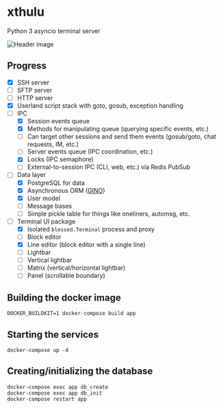# xthulu

Python 3 asyncio terminal server

![Header image](https://github.com/haliphax/xthulu/raw/assets/xthulu.jpg)

## Progress

- [x] SSH server
- [ ] SFTP server
- [ ] HTTP server
- [x] Userland script stack with goto, gosub, exception handling
- [ ] IPC
  - [x] Session events queue
  - [x] Methods for manipulating queue (querying specific events, etc.)
  - [ ] Can target other sessions and send them events (gosub/goto, chat requests, IM, etc.)
  - [ ] Server events queue (IPC coordination, etc.)
  - [x] Locks (IPC semaphore)
  - [ ] External-to-session IPC (CLI, web, etc.) via Redis PubSub
- [ ] Data layer
  - [x] PostgreSQL for data
  - [x] Asynchronous ORM ([GINO])
  - [x] User model
  - [ ] Message bases
  - [ ] Simple pickle table for things like oneliners, automsg, etc.
- [ ] Terminal UI package
  - [x] Isolated `blessed.Terminal` process and proxy
  - [ ] Block editor
  - [x] Line editor (block editor with a single line)
  - [ ] Lightbar
  - [ ] Vertical lightbar
  - [ ] Matrix (vertical/horizontal lightbar)
  - [ ] Panel (scrollable boundary)

## Building the docker image

```shell
DOCKER_BUILDKIT=1 docker-compose build app
```

## Starting the services

```shell
docker-compose up -d
```

## Creating/initializing the database

```shell
docker-compose exec app db_create
docker-compose exec app db_init
docker-compose restart app
```


[GINO]: https://python-gino.org
